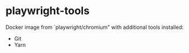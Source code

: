 # playwright-tools

Docker image from `playwright/chromium" with additional tools installed:
* Git
* Yarn
